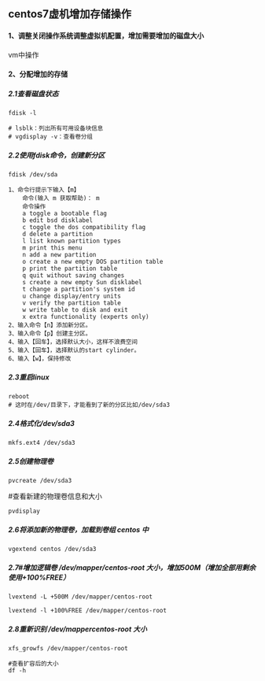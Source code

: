 ## centos7虚机增加存储操作

#### 1、调整关闭操作系统调整虚拟机配置，增加需要增加的磁盘大小

vm中操作

#### 2、分配增加的存储


##### 2.1查看磁盘状态
```shell
fdisk -l

# lsblk：列出所有可用设备块信息
# vgdisplay -v：查看卷分组
```
##### 2.2使用fdisk命令，创建新分区
```shell
fdisk /dev/sda

1、命令行提示下输入【m】
	命令(输入 m 获取帮助)： m
    命令操作
    a toggle a bootable flag
    b edit bsd disklabel
    c toggle the dos compatibility flag
    d delete a partition
    l list known partition types
    m print this menu
    n add a new partition
    o create a new empty DOS partition table
    p print the partition table
    q quit without saving changes
    s create a new empty Sun disklabel
    t change a partition's system id
    u change display/entry units
    v verify the partition table
    w write table to disk and exit
    x extra functionality (experts only)
2、输入命令【n】添加新分区。
3、输入命令【p】创建主分区。
4、输入【回车】，选择默认大小，这样不浪费空间
5、输入【回车】，选择默认的start cylinder。
6、输入【w】，保持修改
```
##### 2.3重启linux
```shell
reboot
# 这时在/dev/目录下，才能看到了新的分区比如/dev/sda3
```
##### 2.4格式化/dev/sda3
```shell
mkfs.ext4 /dev/sda3
```
##### 2.5创建物理卷
```shell
pvcreate /dev/sda3
```
#查看新建的物理卷信息和大小
```shell
pvdisplay 
```
##### 2.6将添加新的物理卷，加载到卷组 centos 中
```shell
vgextend centos /dev/sda3
```
##### 2.7#增加逻辑卷 /dev/mapper/centos-root 大小，增加500M（增加全部用剩余使用+100%FREE）
```shell
lvextend -L +500M /dev/mapper/centos-root

lvextend -l +100%FREE /dev/mapper/centos-root
```
##### 2.8重新识别 /dev/mappercentos-root 大小
```shell
xfs_growfs /dev/mapper/centos-root

#查看扩容后的大小 
df -h
```

